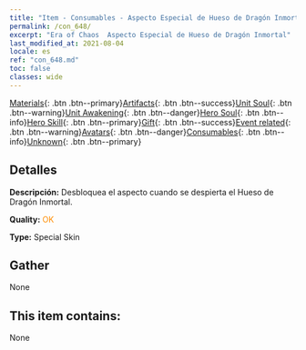 ```yaml
---
title: "Item - Consumables - Aspecto Especial de Hueso de Dragón Inmortal"
permalink: /con_648/
excerpt: "Era of Chaos  Aspecto Especial de Hueso de Dragón Inmortal"
last_modified_at: 2021-08-04
locale: es
ref: "con_648.md"
toc: false
classes: wide
---
```

 [Materials](/ItemsES/){: .btn .btn--primary}[Artifacts](/ItemsES/Artifacts/){: .btn .btn--success}[Unit Soul](/ItemsES/UnitSoul/){: .btn .btn--warning}[Unit Awakening](/ItemsES/UnitAwakening/){: .btn .btn--danger}[Hero Soul](/ItemsES/HeroSoul/){: .btn .btn--info}[Hero Skill](/ItemsES/HeroSkill/){: .btn .btn--primary}[Gift](/ItemsES/Gift/){: .btn .btn--success}[Event related](/ItemsES/Events/){: .btn .btn--warning}[Avatars](/ItemsES/Avatars/){: .btn .btn--danger}[Consumables](/ItemsES/Consumables/){: .btn .btn--info}[Unknown](/ItemsES/Unknown/){: .btn .btn--primary}

## Detalles
 **Descripción:** Desbloquea el aspecto cuando se despierta el Hueso de Dragón Inmortal.

 **Quality:** <span style="color: #FF8C00">OK</span>

 **Type:** Special Skin

## Gather

  None

## This item contains:

  None

